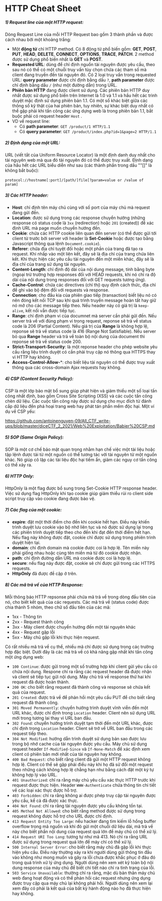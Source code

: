# HTTP Cheat Sheet

##### 1) Request line của một HTTP request:

Dòng Request Line của mỗi HTTP Request bao gồm 3 thành phần và được cách nhau bởi một khoảng trắng:

- Một **động từ** chỉ HTTP method. Có 8 động từ phổ biến gồm: **GET**, **POST**, **PUT**, **HEAD**, **DELETE**, **CONNECT**,  **OPTIONS**, **TRACE**, **PATCH**. 2 method được sử dụng phổ biến nhất là **GET** và **POST**.
- **Requested URL**: dùng để chỉ định nguồn tài nguyên được yêu cầu, theo sau nó có thể có một chuỗi truy vấn tùy chọn chứa các tham số mà client đang truyền đến tài nguyên đó. Có 2 loại truy vấn trong requested URL: **query parameter** được chỉ định bằng dấu `?`, **path parameter** được chỉ định bằng dấu `/` (như một đường dẫn) trong URL.
- **Phiên bản HTTP** đang được client sử dụng. Các phiên bản HTTP duy nhất được sử dụng phổ biến trên Internet là 1.0 và 1.1 và hầu hết các trình duyệt mặc định sử dụng phiên bản 1.1. Có một số khác biệt giữa các thông số kỹ thật của hai phiên bản, tuy nhiên, sự khác biệt duy nhất có thể gặp phải khi tấn công các ứng dựng web là trong phiên bản 1.1, bắt buộc phải có request header `Host` .
- VD về request line: 
  - Có **path parameter**: `GET /product/1 HTTP/1.1`
  - Có **query parameter**: `GET /product/index.php?id=1&page=2 HTTP/1.1 `

##### 2) Định dạng của một URL:

URL (viết tắt của Uniform Resource Locator) là một định danh duy nhất cho tài nguyên web mà qua đó tài nguyên đó có thể được truy xuất. Định dạng của hầu hết các URL biểu diễn như sau (các thành phần trong dấu ""[]" là không bắt buộc):

​                      `protocol://hostname[:port]/[path/]file[?param=value or /value of param]`

##### 3) Các HTTP header:

- **Host**: chỉ định tên máy chủ cùng với số port của máy chủ mà request đang gửi đến.
- **Location**: được sử dụng trong các response chuyển hướng (những response có status code là `3xx` (redirection) hoặc `201` (created)) để xác định URL mà page muốn chuyển hướng đến.
- **Cookie**: chứa các HTTP cookie liên quan đến server (có thể được gửi tới client từ trước bởi server với header là **Set-Cookie** hoặc được tạo bằng Javascript thông qua lệnh `Document.cookie`).
- **Referer**:  chứa địa chỉ tuyệt đối hoặc một phần của trang đã tạo ra request. Khi nhấp vào một liên kết, đây sẽ là địa chỉ của trang chứa liên kết. Khi thực hiện các yêu cầu tài nguyên đến một miền khác, đây sẽ là địa chỉ của trang sử dụng tài nguyên. 
- **Content-Length**: chỉ định độ dài của nội dung message, tính bằng byte (ngoại trừ trường hợp responses đối với HEAD requests, khi nó chỉ ra độ dài của nội dung trong responses đối với GET requests tương ứng).
- **Cache-Control**: chứa các directives (chỉ thị) quy định cách thức, địa chỉ để ghi vào bộ đệm đối với requests và response.
- **Connection**: cho đầu kia của phiên giao tiếp (transaction) biết liệu nó có nên đóng kết nối TCP sau khi quá trình truyền message hoàn tất hay giữ nó mở cho các message tiếp theo. Nếu header này có giá trị là `keep-alive`, kết nối vẫn được tiếp tục.
- **Range**: chỉ định phạm vi của documnet mà server cần phải gửi đến. Nếu server trả về với đúng phạm vi trong request, reponse sẽ trả về status code là 206 (Partial Content). Nếu giá trị của **Range** là không hợp lệ, reponse sẽ trả về status code là 416 (Range Not Satisfiable). Nếu server bỏ qua **Range** header và trả về toàn bộ nội dung của document thì reponse sẽ trả về status code 200.
- **Strict-Transport-Security**: là một reponse header cho phép website yêu cầu rằng liệu trình duyệt có cần phải truy cập nó thông qua HTTPS thay vì HTTP hay không.
- **Access-Control-Allow-***: cho biết liệu tài nguyên có thể được truy xuất thông qua các cross-domain Ajax requests hay không.

##### 4) CSP (Content Security Policy):

CSP là một lớp bảo mật bổ sung giúp phát hiện và giảm thiểu một số loại tấn công nhất định, bao gồm Cross Site Scripting (XSS) và các cuộc tấn công chèn dữ liệu. Các cuộc tấn công này được sử dụng cho mục đích từ đánh cắp dữ liệu đến phá hoại trang web hay phát tán phần mềm độc hại. Một ví dụ về CSP yếu: 

https://github.com/antoinenguyen-09/All_CTF_write-ups/blob/master/diceCTF_2_2021/Web%20Exploitation/Babier%20CSP.md

##### 5)  SOP (Same Origin Policy):

SOP là một cơ chế bảo mật quan trọng nhằm hạn chế việc một tài liệu hoặc tập lệnh được tải từ một nguồn có thể tương tác với tài nguyên từ một nguồn khác. Nó giúp cô lập các tài liệu độc hại tiềm ẩn, giảm các nguy cơ tấn công có thể xảy ra.

##### 6) HTTP Only:

HttpOnly là một flag được bổ sung trong Set-Cookie HTTP response header. Việc sử dụng flag HttpOnly khi tạo cookie giúp giảm thiểu rủi ro client side script truy cập vào cookie đang được bảo vệ.

##### 7) Các flag của một cookie:

* **expire**: đặt một thời điểm cho đến khi cookie hết hạn. Điều này khiến trình duyệt lưu cookie vào bộ nhớ liên tục và nó được sử dụng lại trong các phiên trình duyệt tiếp theo cho đến khi đạt đến thời điểm hết hạn. Nếu flag này không được đặt, cookie chỉ được sử dụng trong phiên trình duyệt hiện tại.
* **domain**: chỉ định domain mà cookie được coi là hợp lệ. Tên miền này phải giống nhau hoặc cùng tên miền mà từ đó cookie được nhận.
* **path**: chỉ định đường dẫn URL mà cookie được coi là hợp lệ.
* **secure**: nếu flag này được đặt, cookie sẽ chỉ được gửi trong các HTTPS requests.
* **HttpOnly** đã được đề cập ở trên.

##### 8) Các mã trả về của HTTP Response:

<p>Mỗi thông báo HTTP repsonse phải chứa mã trả về trong dòng đầu tiên của nó, cho biết kết quả của các requests. Các mã trả về (status code) được chia thành 5 nhóm, theo chữ số đầu tiên của các mã:</p>

- 1xx - Thông tin
- 2xx - Request thành công
- 3xx - Máy client được chuyển hướng đến một tài nguyên khác
- 4xx - Request gặp lỗi
- 5xx - Máy chủ gặp lỗi khi thực hiện request.

<p>Có rất nhiều mã trả về cụ thể, nhiều mã chỉ được sử dụng trong các trường hợp đặc biệt. Dưới đây là các mã trả về có khả năng gặp nhất khi tấn công một ứng dụng web:</p>

* `100 Continue`: được gửi trong một số trường hợp khi client gửi yêu cầu có chứa nội dung. Respone chỉ ra rằng các request header đã được nhận và client sẽ tiếp tục gửi nội dung. Máy chủ trả về response thứ hai khi request đã được hoàn thành.
* `200 OK`: cho biết rằng request đã thành công và response sẽ chứa kết quả của request.
* `201 Created`: được trả về để phản hồi một yêu cầu PUT để cho biết rằng request đã thành công.
* `301 Moved Permanently`: chuyển hướng trình duyệt vĩnh viễn đến một URL khác, được chỉ định trong `Location` header. Client nên sử dụng URL mới trong tương lai thay vì URL ban đầu.
* `302 Found`: chuyển hướng trình duyệt tạm thời đến một URL khác, được chỉ định trong `Location` header. Client sẽ trở về URL ban đầu trong các request tiếp theo.
* `304 Not Modified`: hướng dẫn trình duyệt sử dụng bản sao được lưu trong bộ nhớ cache của tài nguyên được yêu cầu. Máy chủ sử dụng request header `If-Modified-Since` và `If-None-Match` để xác định xem client có phiên bản mới nhất của tài nguyên hay không.
* `400 Bad Request`: cho biết rằng client đã gửi một HTTP request không hợp lệ. Client có thể sẽ gặp phải điều này khi họ đã sử đổi một request theo những cách không hợp lệ chẳng hạn như bằng cách đặt một ký tự không hợp lý vào URL.
* `401 Unauthorized`: chỉ ra rằng máy chủ yêu cầu xác thực HTTP trước khi request được thực hiện. Header `WWW-Authenticate` chứa thông tin chi tiết về các loại xác thực được hỗ trợ.
* `403 Forbidden`: chỉ ra rằng không ai được phép truy cập tài nguyên được yêu cầu, kể cả đã được xác thực.
* `404 Not Found`: chỉ ra rằng tài nguyên được yêu cầu không tồn tại.
* `405 Method Not Allowed`: cho biết rằng method được sử dụng trong request không được hỗ trợ cho URL được chỉ định.
* `413 Request Entity Too Large`: nếu hacker đang tìm kiếm lỗ hổng buffer overflow trong mã nguồn và khi đó gửi một chuỗi dữ liệu dài, mã trả về này cho biết phần nội dung của request quá lớn để máy chủ có thể xử lý.
* `414 Request URI Too Long`: tương tự như mã 413. Nó chỉ ra rằng URL được sử dụng trong request quá lớn để máy chỉ có thể xử lý.
* `500 Internal Server Error`: cho biết rằng máy chủ đã gặp lỗi khi thực hiện yêu cầu. Điều này thường xảy ra khi người dùng gửi thông tin đầu vào không như mong muốn và gây ra lỗi chưa được khắc phục ở đâu đó trong quá trình xử lý ứng dụng. Người dùng nên xem xét kỹ toàn bộ nội dung response của máy chủ để biết chi tiết nào chỉ ra tình trạng của lỗi.
* `503 Service Unavailable`: thường chỉ ra rằng, mặc dù bản thân máy chủ web đang hoạt động và có thể phản hồi các request nhưng ứng dụng được truy cập qua máy chủ lại không phải hồi. Người dùng nên xem lại xem đây có phải là kết quả của bất kỳ hành động nào họ đã thực hiện hay không.
